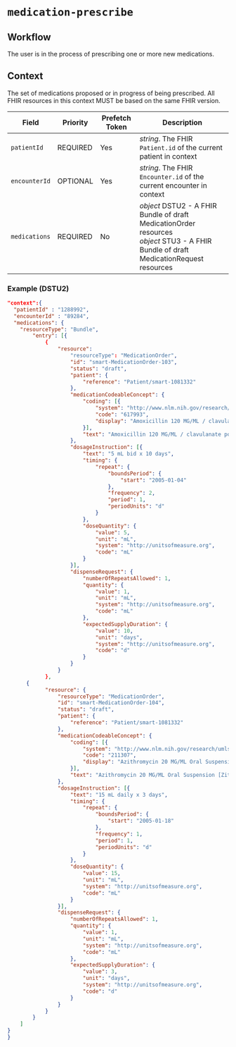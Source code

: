 # `medication-prescribe`

## Workflow

The user is in the process of prescribing one or more new medications.

## Context

The set of medications proposed or in progress of being prescribed. All FHIR resources in this context MUST be based on the same FHIR version.

Field | Priority | Prefetch Token | Description
----- | -------- | ---- | ----
`patientId` | REQUIRED | Yes | *string*.  The FHIR `Patient.id` of the current patient in context
`encounterId` | OPTIONAL | Yes | *string*.  The FHIR `Encounter.id` of the current encounter in context
`medications` | REQUIRED | No | *object* DSTU2 - A FHIR Bundle of draft MedicationOrder resources <br/> *object* STU3 - A FHIR Bundle of draft MedicationRequest resources

### Example (DSTU2)

```json 
"context":{
  "patientId" : "1288992",
  "encounterId" : "89284",
  "medications": {
  	"resourceType": "Bundle",
		"entry": [{
			{
				"resource":
					"resourceType": "MedicationOrder",
					"id": "smart-MedicationOrder-103",
					"status": "draft",
					"patient": {
						"reference": "Patient/smart-1081332"
					},
					"medicationCodeableConcept": {
						"coding": [{
							"system": "http://www.nlm.nih.gov/research/umls/rxnorm",
							"code": "617993",
							"display": "Amoxicillin 120 MG/ML / clavulanate potassium 8.58 MG/ML Oral Suspension"
						}],
						"text": "Amoxicillin 120 MG/ML / clavulanate potassium 8.58 MG/ML Oral Suspension"
					},
					"dosageInstruction": [{
						"text": "5 mL bid x 10 days",
						"timing": {
							"repeat": {
								"boundsPeriod": {
									"start": "2005-01-04"
								},
								"frequency": 2,
								"period": 1,
								"periodUnits": "d"
							}
						},
						"doseQuantity": {
							"value": 5,
							"unit": "mL",
							"system": "http://unitsofmeasure.org",
							"code": "mL"
						}
					}],
					"dispenseRequest": {
						"numberOfRepeatsAllowed": 1,
						"quantity": {
							"value": 1,
							"unit": "mL",
							"system": "http://unitsofmeasure.org",
							"code": "mL"
						},
						"expectedSupplyDuration": {
							"value": 10,
							"unit": "days",
							"system": "http://unitsofmeasure.org",
							"code": "d"
						}
					}
				}
			},
      {
			"resource": {
				"resourceType": "MedicationOrder",
				"id": "smart-MedicationOrder-104",
				"status": "draft",
				"patient": {
					"reference": "Patient/smart-1081332"
				},
				"medicationCodeableConcept": {
					"coding": [{
						"system": "http://www.nlm.nih.gov/research/umls/rxnorm",
						"code": "211307",
						"display": "Azithromycin 20 MG/ML Oral Suspension [Zithromax]"
					}],
					"text": "Azithromycin 20 MG/ML Oral Suspension [Zithromax]"
				},
				"dosageInstruction": [{
					"text": "15 mL daily x 3 days",
					"timing": {
						"repeat": {
							"boundsPeriod": {
								"start": "2005-01-18"
							},
							"frequency": 1,
							"period": 1,
							"periodUnits": "d"
						}
					},
					"doseQuantity": {
						"value": 15,
						"unit": "mL",
						"system": "http://unitsofmeasure.org",
						"code": "mL"
					}
				}],
				"dispenseRequest": {
					"numberOfRepeatsAllowed": 1,
					"quantity": {
						"value": 1,
						"unit": "mL",
						"system": "http://unitsofmeasure.org",
						"code": "mL"
					},
					"expectedSupplyDuration": {
						"value": 3,
						"unit": "days",
						"system": "http://unitsofmeasure.org",
						"code": "d"
					}
				}
			}
		}
	]
}
}
```
